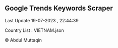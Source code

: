

## Google Trends Keywords Scraper 
 
Last Update 19-07-2023 , 22:44:39

Country List :
VIETNAM.json



© Abdul Muttaqin 
